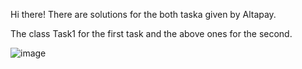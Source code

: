 Hi there!
There are solutions for the both taska given by Altapay.

The class Task1 for the first task and the above ones for the second.

![image](https://github.com/RuslonPy/altapay/assets/55586392/32ddba05-6655-4d40-9f37-bd97084f86bb)
